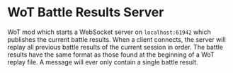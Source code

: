 # WoT Battle Results Server
WoT mod which starts a WebSocket server on `localhost:61942` which publishes the current battle results.
When a client connects, the server will replay all previous battle results of the current session in order.
The battle results have the same format as those found at the beginning of a WoT replay file.
A message will ever only contain a single battle result.